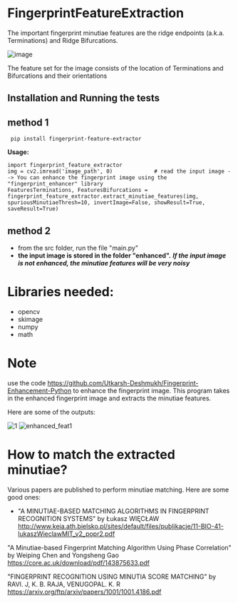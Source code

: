 # FingerprintFeatureExtraction
The important fingerprint minutiae features are the ridge endpoints (a.k.a. Terminations) and Ridge Bifurcations.

![image](https://user-images.githubusercontent.com/13918778/35665327-9ddbd220-06da-11e8-8fa9-1f5444ee2036.png)

The feature set for the image consists of the location of Terminations and Bifurcations and their orientations

## Installation and Running the tests

 ## method 1
 ```
  pip install fingerprint-feature-extractor
 ```
 
 **Usage:**
  ```
  import fingerprint_feature_extractor
  img = cv2.imread('image_path', 0)				# read the input image --> You can enhance the fingerprint image using the "fingerprint_enhancer" library
  FeaturesTerminations, FeaturesBifurcations = fingerprint_feature_extractor.extract_minutiae_features(img, spuriousMinutiaeThresh=10, invertImage=False, showResult=True, saveResult=True)
```
 ## method 2
- from the src folder, run the file "main.py"
- **the input image is stored in the folder "enhanced".**
***If the input image is not enhanced, the minutiae features will be very noisy***

# Libraries needed:
- opencv
- skimage
- numpy
- math

# Note
use the code https://github.com/Utkarsh-Deshmukh/Fingerprint-Enhancement-Python to enhance the fingerprint image.
This program takes in the enhanced fingerprint image and extracts the minutiae features.

Here are some of the outputs:


![1](https://user-images.githubusercontent.com/13918778/35665568-ae1fdb6c-06db-11e8-937b-33d7445c931d.jpg)   ![enhanced_feat1](https://user-images.githubusercontent.com/13918778/35665578-baddaf82-06db-11e8-8638-d24de65acd31.jpg)


# How to match the extracted minutiae?
Various papers are published to perform minutiae matching.
Here are some good ones:
- "A MINUTIAE-BASED MATCHING ALGORITHMS IN FINGERPRINT RECOGNITION SYSTEMS" by Łukasz WIĘCŁAW
http://www.keia.ath.bielsko.pl/sites/default/files/publikacje/11-BIO-41-lukaszWieclawMIT_v2_popr2.pdf

"A Minutiae-based Fingerprint Matching Algorithm Using Phase Correlation" by Weiping Chen and Yongsheng Gao
https://core.ac.uk/download/pdf/143875633.pdf

"FINGERPRINT RECOGNITION USING MINUTIA SCORE MATCHING" by RAVI. J, K. B. RAJA, VENUGOPAL. K. R
https://arxiv.org/ftp/arxiv/papers/1001/1001.4186.pdf

